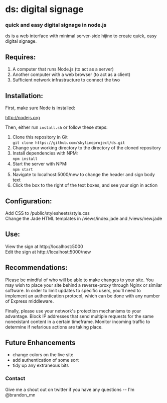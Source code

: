 # ds: digital signage
### quick and easy digital signage in node.js

ds is a web interface with minimal server-side hijinx to create quick, easy digital signage. 

## Requires:
1. A computer that runs Node.js (to act as a server)
2. Another computer with a web browser (to act as a client)
3. Sufficient network infrastructure to connect the two

## Installation:

First, make sure Node is installed:

http://nodejs.org

Then, either run ```install.sh``` or follow these steps:  
1. Clone this repository in Git  
  ```git clone https://github.com/skylineproject/ds.git```  
2. Change your working directory to the directory of the cloned repository  
3. Install dependencies with NPM:    
  ```npm install```  
4. Start the server with NPM:    
  ```npm start```  
5. Navigate to localhost:5000/new to change the header and sign body text  
6. Click the box to the right of the text boxes, and see your sign in action  

## Configuration:
Add CSS to /public/stylesheets/style.css  
Change the Jade HTML templates in /views/index.jade and /views/new.jade

## Use:
View the sign at http://localhost:5000  
Edit the sign at http://localhost:5000/new  

## Recommendations:
Please be mindful of who will be able to make changes to your site. You may wish to place your site behind a reverse-proxy through Nginx or similar software. In order to limit updates to specific users, you'll need to implement an authentication protocol, which can be done with any number of Express middleware. 

Finally, please use your network's protection mechanisms to your advantage. Block IP addresses that send multiple requests for the same nonexistant content in a certain timeframe. Monitor incoming traffic to determine if nefarious actions are taking place.

## Future Enhancements
- change colors on the live site
- add authentication of some sort
- tidy up any extraneous bits

### Contact
Give me a shout out on twitter if you have any questions -- I'm @brandon_mn
